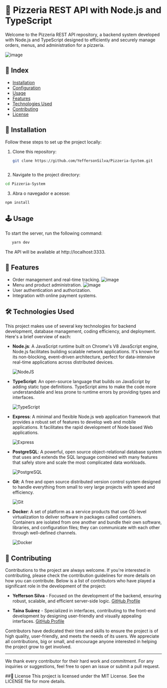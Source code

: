# 🍕 Pizzeria REST API with Node.js and TypeScript

Welcome to the Pizzeria REST API repository, a backend system developed with Node.js and TypeScript designed to efficiently and securely manage orders, menus, and administration for a pizzeria.

![image](https://github.com/YeffersonSilva/Pizzeria-System/assets/117882117/84d0eef8-3425-422e-af8e-8fa99f160520)

## 📍 Index

- [Installation](#installation)
- [Configuration](#configuration)
- [Usage](#usage)
- [Features](#features)
- [Technologies Used](#technologies-used)
- [Contributing](#contributing)
- [License](#license)

## 🚀 Installation

Follow these steps to set up the project locally:

1. Clone this repository:
   ```bash
   git clone https://github.com/YeffersonSilva/Pizzeria-System.git
 
  2. Navigate to the project directory:
  ```bash
cd Pizzeria-System
  ```
  3. Abra o navegador e acesse:
  ```bash
npm install
  ```

## 🕹️ Usage
To start the server, run the following command:
```bash
   yarn dev
  ```
The API will be available at http://localhost:3333.

## 🌟 Features
- Order management and real-time tracking.
  ![image](https://github.com/YeffersonSilva/Pizzeria-System/assets/117882117/c4e2e44f-b747-44e5-ba2f-6af192881af6)
- Menu and product administration.
  ![image](https://github.com/YeffersonSilva/Pizzeria-System/assets/117882117/949c175f-9219-4648-98b9-1654759ef276)
- User authentication and authorization.
- Integration with online payment systems.



## 🛠 Technologies Used

This project makes use of several key technologies for backend development, database management, coding efficiency, and deployment. Here's a brief overview of each:

- **Node.js**: A JavaScript runtime built on Chrome's V8 JavaScript engine, Node.js facilitates building scalable network applications. It's known for its non-blocking, event-driven architecture, perfect for data-intensive real-time applications across distributed devices.

  ![NodeJS](https://img.shields.io/badge/node.js-6DA55F?style=for-the-badge&logo=node.js&logoColor=white)

- **TypeScript**: An open-source language that builds on JavaScript by adding static type definitions. TypeScript aims to make the code more understandable and less prone to runtime errors by providing types and interfaces.

  ![TypeScript](https://img.shields.io/badge/TypeScript-3178C6?style=for-the-badge&logo=typescript&logoColor=white)

- **Express**: A minimal and flexible Node.js web application framework that provides a robust set of features to develop web and mobile applications. It facilitates the rapid development of Node based Web applications.

  ![Express](https://img.shields.io/badge/Express-000000?style=for-the-badge&logo=express&logoColor=white)

- **PostgreSQL**: A powerful, open source object-relational database system that uses and extends the SQL language combined with many features that safely store and scale the most complicated data workloads.

  ![PostgreSQL](https://img.shields.io/badge/PostgreSQL-316192?style=for-the-badge&logo=postgresql&logoColor=white)

- **Git**: A free and open source distributed version control system designed to handle everything from small to very large projects with speed and efficiency.

  ![Git](https://img.shields.io/badge/git-%23F05033.svg?style=for-the-badge&logo=git&logoColor=white)

- **Docker**: A set of platform as a service products that use OS-level virtualization to deliver software in packages called containers. Containers are isolated from one another and bundle their own software, libraries, and configuration files; they can communicate with each other through well-defined channels.

  ![Docker](https://img.shields.io/badge/Docker-2496ED?style=for-the-badge&logo=docker&logoColor=white)


## 👥 Contributing

Contributions to the project are always welcome. If you're interested in contributing, please check the contribution guidelines for more details on how you can contribute. Below is a list of contributors who have played a significant role in the development of the project:

- **Yefferson Silva** - Focused on the development of the backend, ensuring robust, scalable, and efficient server-side logic. [GitHub Profile](https://github.com/YeffersonSilva)

- **Taina Suárez** - Specialized in interfaces, contributing to the front-end development by designing user-friendly and visually appealing interfaces. [GitHub Profile](https://github.com/YourGitHubUsername)

Contributors have dedicated their time and skills to ensure the project is of high quality, user-friendly, and meets the needs of its users. We appreciate all contributions, big or small, and encourage anyone interested in helping the project grow to get involved.

---

We thank every contributor for their hard work and commitment. For any inquiries or suggestions, feel free to open an issue or submit a pull request.



##📄 License
This project is licensed under the MIT License. See the LICENSE file for more details.
